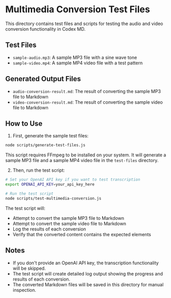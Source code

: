 # Multimedia Conversion Test Files

This directory contains test files and scripts for testing the audio and video conversion functionality in Codex MD.

## Test Files

- `sample-audio.mp3`: A sample MP3 file with a sine wave tone
- `sample-video.mp4`: A sample MP4 video file with a test pattern

## Generated Output Files

- `audio-conversion-result.md`: The result of converting the sample MP3 file to Markdown
- `video-conversion-result.md`: The result of converting the sample video file to Markdown

## How to Use

1. First, generate the sample test files:

```bash
node scripts/generate-test-files.js
```

This script requires FFmpeg to be installed on your system. It will generate a sample MP3 file and a sample MP4 video file in the `test-files` directory.

2. Then, run the test script:

```bash
# Set your OpenAI API key if you want to test transcription
export OPENAI_API_KEY=your_api_key_here

# Run the test script
node scripts/test-multimedia-conversion.js
```

The test script will:
- Attempt to convert the sample MP3 file to Markdown
- Attempt to convert the sample video file to Markdown
- Log the results of each conversion
- Verify that the converted content contains the expected elements

## Notes

- If you don't provide an OpenAI API key, the transcription functionality will be skipped.
- The test script will create detailed log output showing the progress and results of each conversion.
- The converted Markdown files will be saved in this directory for manual inspection.